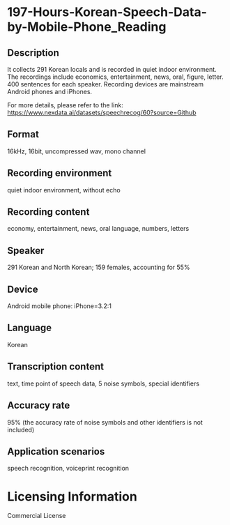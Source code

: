 # 197-Hours-Korean-Speech-Data-by-Mobile-Phone_Reading


## Description
It collects 291 Korean locals and is recorded in quiet indoor environment. The recordings include economics, entertainment, news, oral, figure, letter. 400 sentences for each speaker. Recording devices are mainstream Android phones and iPhones.

For more details, please refer to the link: https://www.nexdata.ai/datasets/speechrecog/60?source=Github


## Format
16kHz, 16bit, uncompressed wav, mono channel

## Recording environment
quiet indoor environment, without echo

## Recording content
economy, entertainment, news, oral language, numbers, letters

## Speaker
291 Korean and North Korean; 159 females, accounting for 55%

## Device
Android mobile phone: iPhone=3.2:1

## Language
Korean

## Transcription content
text, time point of speech data, 5 noise symbols, special identifiers

## Accuracy rate
95% (the accuracy rate of noise symbols and other identifiers is not included)

## Application scenarios
speech recognition, voiceprint recognition

# Licensing Information
Commercial License
